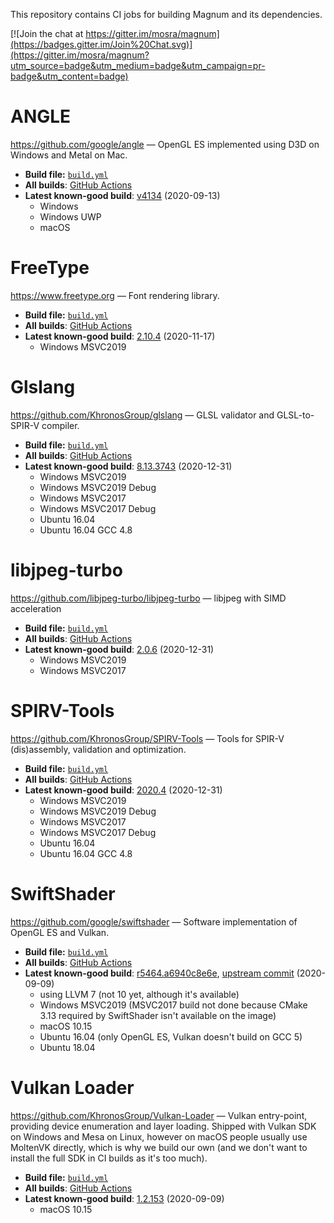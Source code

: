 This repository contains CI jobs for building Magnum and its dependencies.

[![Join the chat at https://gitter.im/mosra/magnum](https://badges.gitter.im/Join%20Chat.svg)](https://gitter.im/mosra/magnum?utm_source=badge&utm_medium=badge&utm_campaign=pr-badge&utm_content=badge)

ANGLE
=====

https://github.com/google/angle — OpenGL ES implemented using D3D on Windows
and Metal on Mac.

-   **Build file:** [`build.yml`](https://github.com/mosra/magnum-ci/blob/angle/.github/workflows/build.yml)
-   **All builds**: [GitHub Actions](https://github.com/mosra/magnum-ci/actions?query=workflow%3ASwiftShader)
-   **Latest known-good build**: [v4134](https://github.com/mosra/magnum-ci/actions/runs/252324081) (2020-09-13)
    -   Windows
    -   Windows UWP
    -   macOS

FreeType
========

https://www.freetype.org — Font rendering library.

-   **Build file:** [`build.yml`](https://github.com/mosra/magnum-ci/blob/freetype/.github/workflows/build.yml)
-   **All builds**: [GitHub Actions](https://github.com/mosra/magnum-ci/actions?query=workflow%3AFreeType)
-   **Latest known-good build**: [2.10.4](https://github.com/mosra/magnum-ci/actions/runs/368641890) (2020-11-17)
    -   Windows MSVC2019

Glslang
=======

https://github.com/KhronosGroup/glslang — GLSL validator and GLSL-to-SPIR-V
compiler.

-   **Build file:** [`build.yml`](https://github.com/mosra/magnum-ci/blob/glslang/.github/workflows/build.yml)
-   **All builds**: [GitHub Actions](https://github.com/mosra/magnum-ci/actions?query=workflow%3AGlslang)
-   **Latest known-good build**: [8.13.3743](https://github.com/mosra/magnum-ci/actions/runs/454616450) (2020-12-31)
    -   Windows MSVC2019
    -   Windows MSVC2019 Debug
    -   Windows MSVC2017
    -   Windows MSVC2017 Debug
    -   Ubuntu 16.04
    -   Ubuntu 16.04 GCC 4.8

libjpeg-turbo
=============

https://github.com/libjpeg-turbo/libjpeg-turbo — libjpeg with SIMD acceleration

-   **Build file:** [`build.yml`](https://github.com/mosra/magnum-ci/blob/libjpeg-turbo/.github/workflows/build.yml)
-   **All builds**: [GitHub Actions](https://github.com/mosra/magnum-ci/actions?query=workflow%3Alibjpeg-turbo)
-   **Latest known-good build**: [2.0.6](https://github.com/mosra/magnum-ci/actions/runs/454565942) (2020-12-31)
    -   Windows MSVC2019
    -   Windows MSVC2017

SPIRV-Tools
===========

https://github.com/KhronosGroup/SPIRV-Tools — Tools for SPIR-V (dis)assembly,
validation and optimization.

-   **Build file:** [`build.yml`](https://github.com/mosra/magnum-ci/blob/spirv-tools/.github/workflows/build.yml)
-   **All builds**: [GitHub Actions](https://github.com/mosra/magnum-ci/actions?query=workflow%3ASPIRV-Tools)
-   **Latest known-good build**: [2020.4](https://github.com/mosra/magnum-ci/actions/runs/454588347) (2020-12-31)
    -   Windows MSVC2019
    -   Windows MSVC2019 Debug
    -   Windows MSVC2017
    -   Windows MSVC2017 Debug
    -   Ubuntu 16.04
    -   Ubuntu 16.04 GCC 4.8

SwiftShader
===========

https://github.com/google/swiftshader — Software implementation of OpenGL ES
and Vulkan.

-   **Build file:** [`build.yml`](https://github.com/mosra/magnum-ci/blob/swiftshader/.github/workflows/build.yml)
-   **All builds**: [GitHub Actions](https://github.com/mosra/magnum-ci/actions?query=workflow%3ASwiftShader)
-   **Latest known-good build**: [r5464.a6940c8e6e](https://github.com/mosra/magnum-ci/actions/runs/251407425), [upstream commit](https://github.com/google/swiftshader/commit/a6940c8e6e) (2020-09-09)
    -   using LLVM 7 (not 10 yet, although it's available)
    -   Windows MSVC2019 (MSVC2017 build not done because CMake 3.13
        required by SwiftShader isn't available on the image)
    -   macOS 10.15
    -   Ubuntu 16.04 (only OpenGL ES, Vulkan doesn't build on GCC 5)
    -   Ubuntu 18.04

Vulkan Loader
=============

https://github.com/KhronosGroup/Vulkan-Loader — Vulkan entry-point, providing
device enumeration and layer loading. Shipped with Vulkan SDK on Windows and
Mesa on Linux, however on macOS people usually use MoltenVK directly, which is
why we build our own (and we don't want to install the full SDK in CI builds as
it's too much).

-   **Build file:** [`build.yml`](https://github.com/mosra/magnum-ci/blob/vulkan-loader/.github/workflows/build.yml)
-   **All builds**: [GitHub Actions](https://github.com/mosra/magnum-ci/actions?query=workflow%3A"Vulkan+Loader")
-   **Latest known-good build**: [1.2.153](https://github.com/mosra/magnum-ci/actions/runs/246455131) (2020-09-09)
    -   macOS 10.15
